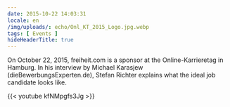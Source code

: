 ```yaml
---
date: 2015-10-22 14:03:31
locale: en
/img/uploads/: echo/Onl_KT_2015_Logo.jpg.webp
tags: [ Events ]
hideHeaderTitle: true
---
```


On October 22, 2015, freiheit.com is a sponsor at the Online-Karrieretag in Hamburg. In his interview by Michael Karasjew (dieBewerbungsExperten.de), Stefan Richter explains what the ideal job candidate looks like.

{{< youtube kfNMpgfs3Jg >}}